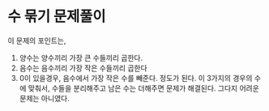 # 수 묶기 문제풀이

이 문제의 포인트는,

1. 양수는 양수끼리 가장 큰 수들끼리 곱한다.
2. 음수는 음수끼리 가장 작은 수들끼리 곱한다
3. 0이 있을경우, 음수에서 가장 작은 수를 빼준다.
정도가 된다. 이 3가지의 경우의 수에 맞춰서, 수들을 분리해주고 남은 수는 더해주면 문제가 해결된다. 그다지 어려운 문제는 아니였다.
